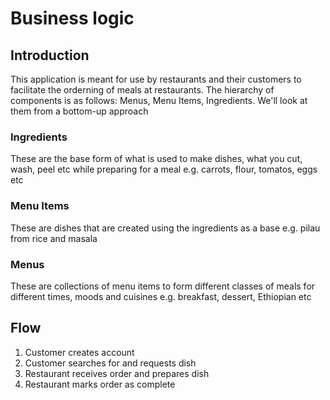 # Business logic

## Introduction
This application is meant for use by restaurants and their customers to facilitate the orderning of meals at restaurants. The hierarchy of components is as follows: Menus, Menu Items, Ingredients. We'll look at them from a bottom-up approach

### Ingredients
These are the base form of what is used to make dishes, what you cut, wash, peel etc while preparing for a meal e.g. carrots, flour, tomatos, eggs etc

### Menu Items
These are dishes that are created using the ingredients as a base e.g. pilau from rice and masala

### Menus
These are collections of menu items to form different classes of meals for different times, moods and cuisines e.g. breakfast, dessert, Ethiopian etc

## Flow
1. Customer creates account
2. Customer searches for and requests dish
3. Restaurant receives order and prepares dish
4. Restaurant marks order as complete
 